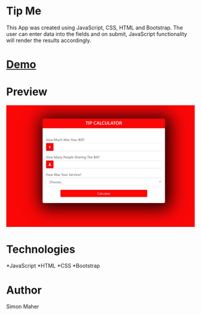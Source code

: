 # Tip Me

This App was created using JavaScript, CSS, HTML and Bootstrap. The user can enter data into the fields and on submit, JavaScript functionality will render the results accordingly.

# [Demo](https://tip-me.netlify.com/)

# Preview

![Tip me ](./TipME.PNG)

# Technologies

*JavaScript
*HTML
*CSS
*Bootstrap

# Author

Simon Maher